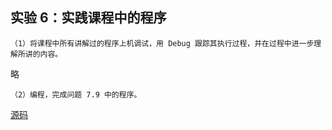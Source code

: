 ## 实验 6：实践课程中的程序

```
（1）将课程中所有讲解过的程序上机调试，用 Debug 跟踪其执行过程，并在过程中进一步理解所讲的内容。
```

略

```
（2）编程，完成问题 7.9 中的程序。
```

[源码](../codes/lab_6.asm)
